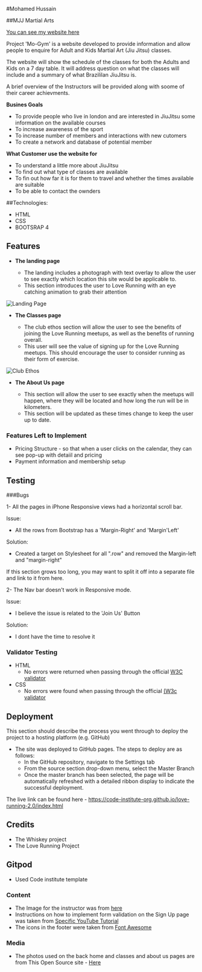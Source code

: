 

#Mohamed Hussain

##MJJ Martial Arts

[You can see my website here](https://mohack21.github.io/Mo-Gym-MS1/)

Project 'Mo-Gym' is a website developed to provide information and allow people to enquire for Adult and Kids Martial Art (Jiu Jitsu) classes. 

The website will show the schedule of the classes for both the Adults and Kids on a 7 day table. It will address question on what the classes will include and a summary of what Brazililan JiuJitsu is.

A brief overview of the Instructors will be provided along with soome of their career achievments.

**Busines Goals**

* To provide people who live in london and are interested in JiuJitsu some information on the available courses
* To increase awareness of the sport 
* To increase number of members and interactions with new cutomers
* To create a network and database of potential member

**What Customer use the website for**

* To understand a little more about JiuJitsu
* To find out what type of classes are available
* To fin out how far it is for them to travel and whether the times available are suitable
* To be able to contact the ownders


##Technologies:

- HTML
- CSS
- BOOTSRAP 4


## Features 






- __The landing page__

  - The landing includes a photograph with text overlay to allow the user to see exactly which location this site would be applicable to. 
  - This section introduces the user to Love Running with an eye catching animation to grab their attention

![Landing Page](https://github.com/lucyrush/readme-template/blob/master/media/love_running_landing.png)

- __The Classes page__

  - The club ethos section will allow the user to see the benefits of joining the Love Running meetups, as well as the benefits of running overall. 
  - This user will see the value of signing up for the Love Running meetups. This should encourage the user to consider running as their form of exercise. 

![Club Ethos](https://github.com/lucyrush/readme-template/blob/master/media/love_running_ethos.png)

- __The About Us page__

  - This section will allow the user to see exactly when the meetups will happen, where they will be located and how long the run will be in kilometers. 
  - This section will be updated as these times change to keep the user up to date. 





### Features Left to Implement

- Pricing Structure - so that when a user clicks on the calendar, they can see pop-up with detaiil and pricing
- Payment information and membership setup

## Testing 


###Bugs

1- All the pages in iPhone Responsive views had a horizontal scroll bar.

Issue:

- All the rows from Bootstrap has a 'Margin-Right' and 'Margin'Left'

Solution:

- Created a target on Stylesheet for all ".row" and removed the Margin-left and "margin-right"

If this section grows too long, you may want to split it off into a separate file and link to it from here.


2- The Nav bar doesn't work in Responsive mode.

Issue:

- I believe the issue is related to the 'Join Us' Button

Solution:

- I dont have the time to resolve it


### Validator Testing 

- HTML
  - No errors were returned when passing through the official [W3C validator](https://validator.w3.org/nu/?doc=https%3A%2F%2Fmohack21.github.io%2FMo-Gym-MS1%2F)
- CSS
  - No errors were found when passing through the official [(W3c validator](https://jigsaw.w3.org/css-validator/validator?uri=https%3A%2F%2Fmohack21.github.io%2FMo-Gym-MS1%2F&profile=css3svg&usermedium=all&warning=1&vextwarning=&lang=en)


## Deployment

This section should describe the process you went through to deploy the project to a hosting platform (e.g. GitHub) 

- The site was deployed to GitHub pages. The steps to deploy are as follows: 
  - In the GitHub repository, navigate to the Settings tab 
  - From the source section drop-down menu, select the Master Branch
  - Once the master branch has been selected, the page will be automatically refreshed with a detailed ribbon display to indicate the successful deployment. 

The live link can be found here - https://code-institute-org.github.io/love-running-2.0/index.html 


## Credits 

- The Whiskey project
- The Love Running Project


## Gitpod

- Used Code institute template

### Content 

- The Image for the instructor was from [here](https://rogergracie.com/instructors)
- Instructions on how to implement form validation on the Sign Up page was taken from [Specific YouTube Tutorial](https://www.youtube.com/)
- The icons in the footer were taken from [Font Awesome](https://fontawesome.com/)

### Media

- The photos used on the back home and classes and about us pages are from This Open Source site - [Here](https://www.pexels.com/)






